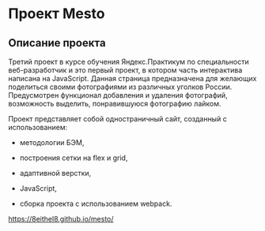 # Проект Mesto

## Описание проекта

Третий проект в курсе обучения Яндекс.Практикум по специальности веб-разработчик и это первый проект, в котором часть интерактива написана на JavaScript. Данная страница предназначена для желающих поделиться своими фотографиями из различных уголков России. Предусмотрен функционал добавления и удаления фотографий, возможность выделить, понравившуюся фотографию лайком.

Проект представляет собой одностраничный сайт, созданный с использованием:

- методологии БЭМ, 

- построения сетки на flex и grid,

- адаптивной верстки,

- JavaScript,

- сборка проекта с использованием webpack.

https://8eithel8.github.io/mesto/  









